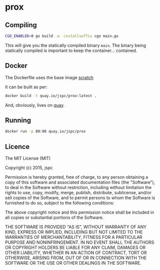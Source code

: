 # prox

## Compiling

```bash
CGO_ENABLED=0 go build -a -installsuffix cgo main.go
```

This will give you the statically compiled binary `main`. The binary being statically compiled is important to keep the container... contained.


## Docker

The Dockerfile uses the base image [scratch](http://blog.xebia.com/2014/07/04/create-the-smallest-possible-docker-container/)

It can be built as per:

```bash
docker build -t quay.io/jspc/prox:latest .
```

And, obviously, lives on [quay](http://quay.io/jspc/prox).

## Running

```bash
docker run -p 80:80 quay.io/jspc/prox
```

## Licence

The MIT License (MIT)

Copyright (c) 2015, jspc

Permission is hereby granted, free of charge, to any person obtaining a copy
of this software and associated documentation files (the "Software"), to deal
in the Software without restriction, including without limitation the rights
to use, copy, modify, merge, publish, distribute, sublicense, and/or sell
copies of the Software, and to permit persons to whom the Software is
furnished to do so, subject to the following conditions:

The above copyright notice and this permission notice shall be included in
all copies or substantial portions of the Software.

THE SOFTWARE IS PROVIDED "AS IS", WITHOUT WARRANTY OF ANY KIND, EXPRESS OR
IMPLIED, INCLUDING BUT NOT LIMITED TO THE WARRANTIES OF MERCHANTABILITY,
FITNESS FOR A PARTICULAR PURPOSE AND NONINFRINGEMENT. IN NO EVENT SHALL THE
AUTHORS OR COPYRIGHT HOLDERS BE LIABLE FOR ANY CLAIM, DAMAGES OR OTHER
LIABILITY, WHETHER IN AN ACTION OF CONTRACT, TORT OR OTHERWISE, ARISING FROM,
OUT OF OR IN CONNECTION WITH THE SOFTWARE OR THE USE OR OTHER DEALINGS IN
THE SOFTWARE.
